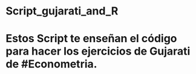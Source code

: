 # Script_gujarati_and_R
# Estos Script te enseñan el código para hacer los ejercicios de Gujarati de #Econometria.
